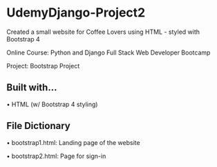 # UdemyDjango-Project2

Created a small website for Coffee Lovers using HTML - styled with Bootstrap 4

Online Course: Python and Django Full Stack Web Developer Bootcamp

Project: Bootstrap Project

## Built with...

• HTML (w/ Bootstrap 4 styling)

## File Dictionary

• bootstrap1.html: Landing page of the website

• bootstrap2.html: Page for sign-in
